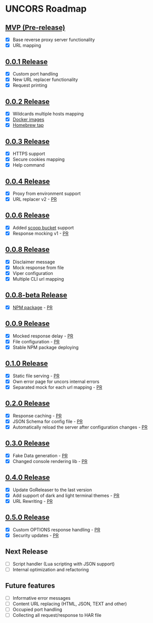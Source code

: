 # UNCORS Roadmap

## [MVP (Pre-release)](https://github.com/evg4b/uncors/releases/tag/v0.0.0)

- [x] Base reverse proxy server functionality
- [x] URL mapping

## [0.0.1 Release](https://github.com/evg4b/uncors/releases/tag/v0.0.1)

- [x] Custom port handling
- [x] New URL replacer functionality
- [x] Request printing

## [0.0.2 Release](https://github.com/evg4b/uncors/releases/tag/v0.0.2)

- [x] Wildcards multiple hosts mapping
- [x] [Docker images](https://hub.docker.com/r/evg4b/uncors)
- [x] [Homebrew tap](https://github.com/evg4b/homebrew-tap)

## [0.0.3 Release](https://github.com/evg4b/uncors/releases/tag/v0.0.3)

- [x] HTTPS support
- [x] Secure cookies mapping
- [x] Help command

## [0.0.4 Release](https://github.com/evg4b/uncors/releases/tag/v0.0.4)

- [x] Proxy from environment support
- [x] URL replacer v2 - [PR](https://github.com/evg4b/uncors/pull/2)

## [0.0.6 Release](https://github.com/evg4b/uncors/releases/tag/v0.0.6)

- [x] Added [scoop bucket](https://github.com/evg4b/scoop-bucket) support
- [x] Response mocking v1 - [PR](https://github.com/evg4b/uncors/pull/3)

## [0.0.8 Release](https://github.com/evg4b/uncors/releases/tag/v0.0.8)

- [x] Disclaimer message
- [x] Mock response from file
- [x] Viper configuration
- [x] Multiple CLI url mapping

## [0.0.8-beta Release](https://github.com/evg4b/uncors/releases/tag/v0.0.8-beta)

- [x] [NPM package](https://www.npmjs.com/package/uncors) - [PR](https://github.com/evg4b/uncors/pull/8)

## [0.0.9 Release](https://github.com/evg4b/uncors/releases/tag/v0.0.9)

- [x] Mocked response delay - [PR](https://github.com/evg4b/uncors/pull/11)
- [x] File configuration - [PR](https://github.com/evg4b/uncors/pull/9)
- [x] Stable NPM package deploying

## [0.1.0 Release](https://github.com/evg4b/uncors/releases/tag/v0.1.0)

- [x] Static file serving - [PR](https://github.com/evg4b/uncors/pull/15)
- [x] Own error page for uncors internal errors
- [x] Separated mock for each url mapping - [PR](https://github.com/evg4b/uncors/pull/16)

## [0.2.0 Release](https://github.com/evg4b/uncors/releases/tag/v0.2.0)

- [x] Response caching - [PR](https://github.com/evg4b/uncors/pull/17)
- [x] JSON Schema for config file - [PR](https://github.com/evg4b/uncors/pull/19)
- [x] Automatically reload the server after configuration changes - [PR](https://github.com/evg4b/uncors/pull/22)

## [0.3.0 Release](https://github.com/evg4b/uncors/releases/tag/v0.3.0)

- [x] Fake Data generation - [PR](https://github.com/evg4b/uncors/pull/33)
- [x] Changed console rendering lib - [PR](https://github.com/evg4b/uncors/pull/29)

## [0.4.0 Release](https://github.com/evg4b/uncors/releases/tag/v0.4.0)

- [x] Update GoReleaser to the last version
- [x] Add support of dark and light terminal themes - [PR](https://github.com/evg4b/uncors/pull/36)
- [x] URL Rewriting - [PR](https://github.com/evg4b/uncors/pull/41)

## [0.5.0 Release](https://github.com/evg4b/uncors/releases/tag/v0.5.0)

- [x] Custom OPTIONS response handling - [PR](https://github.com/evg4b/uncors/pull/44)
- [x] Security updates - [PR](https://github.com/evg4b/uncors/pull/45)

## Next Release

- [ ] Script handler (Lua scripting with JSON support)
- [ ] Internal optimization and refactoring

## Future features

- [ ] Informative error messages
- [ ] Content URL replacing (HTML, JSON, TEXT and other)
- [ ] Occupied port handling
- [ ] Collecting all request/response to HAR file
